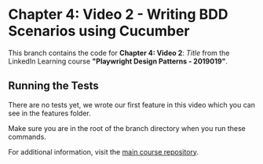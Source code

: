 # Chapter 4: Video 2 - Writing BDD Scenarios using Cucumber

This branch contains the code for **Chapter 4: Video 2**: *Title* from the LinkedIn Learning course **"Playwright Design Patterns - 2019019"**.

## Running the Tests

There are no tests yet, we wrote our first feature in this video which you can see in the features folder.

Make sure you are in the root of the branch directory when you run these commands.

For additional information, visit the [main course repository](https://github.com/LinkedInLearning/playwright-design-patterns-2019019/tree/main).